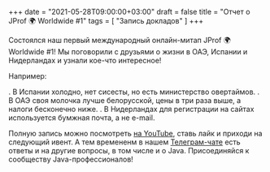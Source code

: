 +++
date = "2021-05-28T09:00:00+03:00"
draft = false
title = "Отчет о JProf 🌍 Worldwide #1"
tags = [
    "Запись докладов"
]
+++

Состоялся наш первый международный онлайн-митап JProf 🌍 Worldwide #1!
Мы поговорили с друзьями о жизни в ОАЭ, Испании и Нидерландах и узнали кое-что интересное!

<!-- more -->

Например:

. В Испании холодно, нет сисесты, но есть министерство овертаймов.
. В ОАЭ своя молочка лучше белорусской, цены в три раза выше, а налоги бесконечно ниже.
. В Нидерландах для регистрации на сайтах используется бумжная почта, а не e-mail.

Полную запись можно посмотреть [на YouTube](https://youtu.be/s5wV3HwB0e8), ставь лайк и приходи на следующий ивент.
А тем времененм в нашем [Телеграм-чате](https://t.me/jprof_by) есть ответы и на другие вопросы, в том числе и о Java.
Присоединяйся к сообществу Java-профессионалов!
